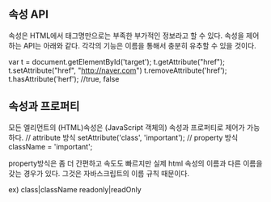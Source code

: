 ## 속성 API
속성은 HTML에서 태그명만으로는 부족한 부가적인 정보라고 할 수 있다.
속성을 제어하는 API는 아래와 같다. 각각의 기능은 이름을 통해서 충분히 유추할 수 있을 것이다.

var t = document.getElementById('target');
t.getAttribute("href");
t.setAttribute("href", "http://naver.com")
t.removeAttribute('href');
t.hasAttribute('herf'); //true, false

## 속성과 프로퍼티
모든 엘리먼트의 (HTML)속성은 (JavaScript 객체의) 속성과 프로퍼티로 제어가 가능하다.
// attribute 방식
setAttribute('class', 'important');
// property 방식
className = 'important';

property방식은 좀 더 간편하고 속도도 빠르지만 실제 html 속성의 이름과 다른 이름을 갖는 경우가 있다.
그것은 자바스크립트의 이름 규칙 때문이다.

ex)
class|className
readonly|readOnly

